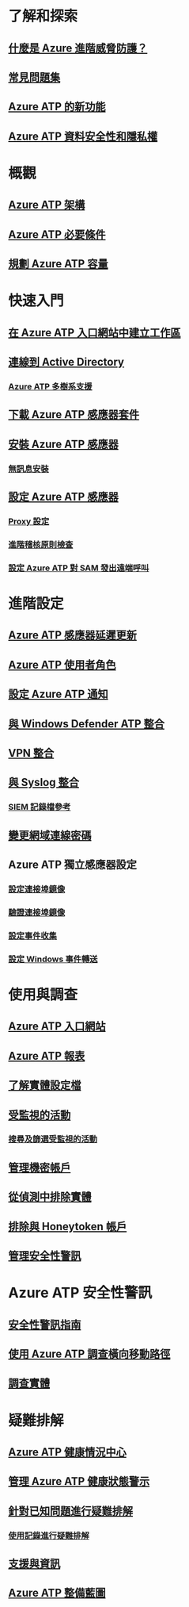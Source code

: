 # 了解和探索
## [什麼是 Azure 進階威脅防護？](what-is-atp.md)
## [常見問題集](atp-technical-faq.md)
## [Azure ATP 的新功能](atp-whats-new.md)
## [Azure ATP 資料安全性和隱私權](atp-privacy-compliance.md)
# 概觀
## [Azure ATP 架構](atp-architecture.md)
## [Azure ATP 必要條件](atp-prerequisites.md)
## [規劃 Azure ATP 容量](atp-capacity-planning.md)
# 快速入門
## [在 Azure ATP 入口網站中建立工作區](install-atp-step1.md)
## [連線到 Active Directory](install-atp-step2.md)
### [Azure ATP 多樹系支援](atp-multi-forest.md)
## [下載 Azure ATP 感應器套件](install-atp-step3.md)
## [安裝 Azure ATP 感應器](install-atp-step4.md)
### [無訊息安裝](ATP-silent-installation.md)
## [設定 Azure ATP 感應器](install-atp-step5.md)
### [Proxy 設定](configure-proxy.md)
### [進階稽核原則檢查](atp-advanced-audit-policy.md)
### [設定 Azure ATP 對 SAM 發出遠端呼叫](install-atp-step8-samr.md)
# 進階設定
## [Azure ATP 感應器延遲更新](sensor-update.md)
## [Azure ATP 使用者角色](atp-role-groups.md)
## [設定 Azure ATP 通知](notifications.md)
## [與 Windows Defender ATP 整合](integrate-wd-atp.md)
## [VPN 整合](install-atp-step6-vpn.md)
## [與 Syslog 整合](setting-syslog.md)
### [SIEM 記錄檔參考](cef-format-sa.md)
## [變更網域連線密碼](modifying-atp-config-dcpassword.md)
## Azure ATP 獨立感應器設定
### [設定連接埠鏡像](configure-port-mirroring.md)
### [驗證連接埠鏡像](validate-port-mirroring.md)
### [設定事件收集](configure-event-collection.md)
### [設定 Windows 事件轉送](configure-event-forwarding.md)
# 使用與調查
## [Azure ATP 入口網站](workspace-portal.md)
## [Azure ATP 報表](reports.md)
## [了解實體設定檔](entity-profiles.md)
## [受監視的活動](monitored-activities.md)
### [搜尋及篩選受監視的活動](atp-activities-search.md)
## [管理機密帳戶](sensitive-accounts.md)
## [從偵測中排除實體](excluding-entities-from-detections.md)
## [排除與 Honeytoken 帳戶](install-atp-step7.md)
## [管理安全性警訊](working-with-suspicious-activities.md)
# Azure ATP 安全性警訊
## [安全性警訊指南](suspicious-activity-guide.md)
## [使用 Azure ATP 調查橫向移動路徑](use-case-lateral-movement-path.md)
## [調查實體](investigate-entity.md)
# 疑難排解
## [Azure ATP 健康情況中心](atp-health-center.md)
## [管理 Azure ATP 健康狀態警示](monitoring-alerts.md)
## [針對已知問題進行疑難排解](troubleshooting-atp-known-issues.md)
### [使用記錄進行疑難排解](troubleshooting-atp-using-logs.md)
## [支援與資訊](atp-support.md)
## [Azure ATP 整備藍圖](atp-resources.md)